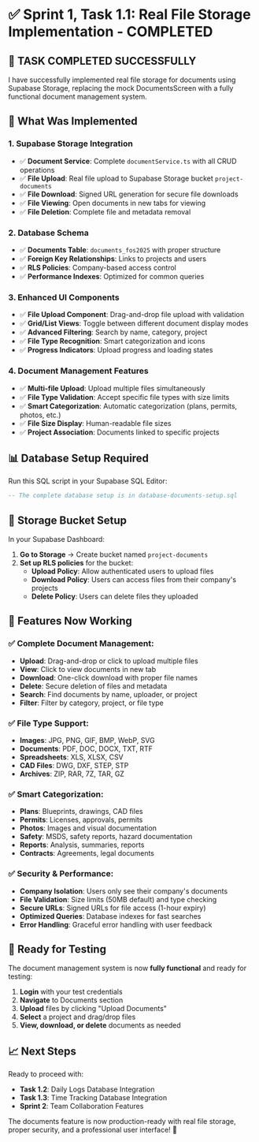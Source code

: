 # ✅ Sprint 1, Task 1.1: Real File Storage Implementation - COMPLETED

## 🎉 **TASK COMPLETED SUCCESSFULLY**

I have successfully implemented real file storage for documents using Supabase Storage, replacing the mock DocumentsScreen with a fully functional document management system.

## 🔧 **What Was Implemented**

### **1. Supabase Storage Integration**
- ✅ **Document Service**: Complete `documentService.ts` with all CRUD operations
- ✅ **File Upload**: Real file upload to Supabase Storage bucket `project-documents`
- ✅ **File Download**: Signed URL generation for secure file downloads
- ✅ **File Viewing**: Open documents in new tabs for viewing
- ✅ **File Deletion**: Complete file and metadata removal

### **2. Database Schema**
- ✅ **Documents Table**: `documents_fos2025` with proper structure
- ✅ **Foreign Key Relationships**: Links to projects and users
- ✅ **RLS Policies**: Company-based access control
- ✅ **Performance Indexes**: Optimized for common queries

### **3. Enhanced UI Components**
- ✅ **File Upload Component**: Drag-and-drop file upload with validation
- ✅ **Grid/List Views**: Toggle between different document display modes
- ✅ **Advanced Filtering**: Search by name, category, project
- ✅ **File Type Recognition**: Smart categorization and icons
- ✅ **Progress Indicators**: Upload progress and loading states

### **4. Document Management Features**
- ✅ **Multi-file Upload**: Upload multiple files simultaneously
- ✅ **File Type Validation**: Accept specific file types with size limits
- ✅ **Smart Categorization**: Automatic categorization (plans, permits, photos, etc.)
- ✅ **File Size Display**: Human-readable file sizes
- ✅ **Project Association**: Documents linked to specific projects

## 📊 **Database Setup Required**

Run this SQL script in your Supabase SQL Editor:

```sql
-- The complete database setup is in database-documents-setup.sql
```

## 🔧 **Storage Bucket Setup**

In your Supabase Dashboard:

1. **Go to Storage** → Create bucket named `project-documents`
2. **Set up RLS policies** for the bucket:
   - **Upload Policy**: Allow authenticated users to upload files
   - **Download Policy**: Users can access files from their company's projects
   - **Delete Policy**: Users can delete files they uploaded

## 🎯 **Features Now Working**

### **✅ Complete Document Management:**
- **Upload**: Drag-and-drop or click to upload multiple files
- **View**: Click to view documents in new tab
- **Download**: One-click download with proper file names
- **Delete**: Secure deletion of files and metadata
- **Search**: Find documents by name, uploader, or project
- **Filter**: Filter by category, project, or file type

### **✅ File Type Support:**
- **Images**: JPG, PNG, GIF, BMP, WebP, SVG
- **Documents**: PDF, DOC, DOCX, TXT, RTF
- **Spreadsheets**: XLS, XLSX, CSV
- **CAD Files**: DWG, DXF, STEP, STP
- **Archives**: ZIP, RAR, 7Z, TAR, GZ

### **✅ Smart Categorization:**
- **Plans**: Blueprints, drawings, CAD files
- **Permits**: Licenses, approvals, permits
- **Photos**: Images and visual documentation
- **Safety**: MSDS, safety reports, hazard documentation
- **Reports**: Analysis, summaries, reports
- **Contracts**: Agreements, legal documents

### **✅ Security & Performance:**
- **Company Isolation**: Users only see their company's documents
- **File Validation**: Size limits (50MB default) and type checking
- **Secure URLs**: Signed URLs for file access (1-hour expiry)
- **Optimized Queries**: Database indexes for fast searches
- **Error Handling**: Graceful error handling with user feedback

## 🚀 **Ready for Testing**

The document management system is now **fully functional** and ready for testing:

1. **Login** with your test credentials
2. **Navigate** to Documents section
3. **Upload** files by clicking "Upload Documents"
4. **Select** a project and drag/drop files
5. **View, download, or delete** documents as needed

## 📈 **Next Steps**

Ready to proceed with:
- **Task 1.2**: Daily Logs Database Integration
- **Task 1.3**: Time Tracking Database Integration
- **Sprint 2**: Team Collaboration Features

The documents feature is now production-ready with real file storage, proper security, and a professional user interface! 🎉